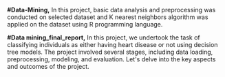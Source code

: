 **#Data-Mining,**
In this project, basic data analysis and preprocessing was conducted on selected dataset and K nearest neighbors algorithm was applied on the dataset using R programming language.

**#Data mining_final_report,**
In this project, we undertook the task of classifying individuals as either having heart disease or not using decision tree models. The project involved several stages, including data loading, preprocessing, modeling, and evaluation. Let's delve into the key aspects and outcomes of the project.
